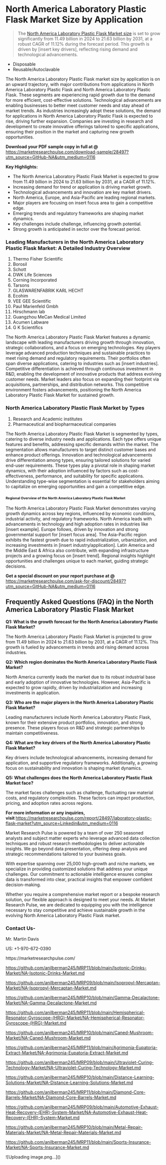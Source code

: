 <h1>North America Laboratory Plastic Flask Market&nbsp;Size by Application</h1><blockquote><p>The <a href="https://marketresearchpulse.com/download-sample/28497?utm_source=GitHub-NA&amp;utm_medium=0116">North America Laboratory Plastic Flask Market size</a> is set to grow significantly from 11.49 billion in 2024 to 21.63 billion by 2031, at a robust CAGR of 11.12% during the forecast period. This growth is driven by [insert key drivers], reflecting rising demand and technological advancements.</p></blockquote><ul><li>Disposable<li> Reusable/Autoclavable</li></ul><p>The North America Laboratory Plastic Flask market size by application is on an upward trajectory, with major contributions from applications in North America Laboratory Plastic Flask and North America Laboratory Plastic Flask. These segments are experiencing rapid growth due to the demand for more efficient, cost-effective solutions. Technological advancements are enabling businesses to better meet customer needs and stay ahead of market trends. As industries increasingly adopt these solutions, the demand for applications in North America Laboratory Plastic Flask is expected to rise, driving further expansion. Companies are investing in research and development to create innovative offerings tailored to specific applications, ensuring their position in the market and capturing new growth opportunities.</p><p><strong>Download your PDF sample copy in full at @ </strong><a href="https://marketresearchpulse.com/download-sample/28497?utm_source=GitHub-NA&amp;utm_medium=0116">https://marketresearchpulse.com/download-sample/28497?utm_source=GitHub-NA&amp;utm_medium=0116</a></p><p><strong>Key Highlights: </strong></p><ul><li>The North America Laboratory Plastic Flask Market is expected to grow from 11.49 billion in 2024 to 21.63 billion by 2031, at a CAGR of 11.12%.</li><li>Increasing demand for trend or application is driving market growth.</li><li>Technological advancements and innovation are key market drivers.</li><li>North America, Europe, and Asia-Pacific are leading regional markets.</li><li>Major players are focusing on insert focus area to gain a competitive edge.</li><li>Emerging trends and regulatory frameworks are shaping market dynamics.</li><li>Key challenges include challenge, influencing growth potential.</li><li>Strong growth is anticipated in sector over the forecast period.</li></ul><h3>Leading Manufacturers in the North America Laboratory Plastic Flask Market: A Detailed Industry Overview</h3><ol><li>Thermo Fisher Scientific</li><li>Borosil</li><li>Schott</li><li>DWK Life Sciences</li><li>Corning Incorporated</li><li>Tarsons</li><li>GLASWARENFABRIK KARL HECHT</li><li>Ecohim</li><li>VEE GEE Scientific</li><li>Paul Marienfeld Gmbh</li><li>Hirschmann lab</li><li>Guangzhou MeCan Medical Limited</li><li>Acumen Labware</li><li>G K Scientifics</li></ol><div class="flex max-w-full flex-col flex-grow"><div class="min-h-8 text-message flex w-full flex-col items-end gap-2 whitespace-normal break-words [.text-message+&amp;]:mt-5" dir="auto" data-message-author-role="assistant" data-message-id="fd8432e4-4910-450d-b182-61b7bfb0a01f" data-message-model-slug="gpt-4o"><div class="flex w-full flex-col gap-1 empty:hidden first:pt-[3px]"><div class="markdown prose w-full break-words dark:prose-invert light"><p>The North America Laboratory Plastic Flask Market features a dynamic landscape with leading manufacturers driving growth through innovation, strategic collaborations, and a focus on emerging technologies. Key players leverage advanced production techniques and sustainable practices to meet rising demand and regulatory requirements. Their portfolios often span diverse applications, catering to industries such as [insert industries]. Competitive differentiation is achieved through continuous investment in R&amp;D, enabling the development of innovative products that address evolving customer needs. Market leaders also focus on expanding their footprint via acquisitions, partnerships, and distribution networks. This competitive environment fosters advancements, positioning the North America Laboratory Plastic Flask Market for sustained growth.</p></div></div></div></div><h3>North America Laboratory Plastic Flask Market by Types</h3><ol><li>Research and Academic institutes<li> Pharmaceutical and biopharmaceutical companies</li></ol><div class="flex max-w-full flex-col flex-grow"><div class="min-h-8 text-message flex w-full flex-col items-end gap-2 whitespace-normal break-words [.text-message+&amp;]:mt-5" dir="auto" data-message-author-role="assistant" data-message-id="084470be-0bb7-4664-bddf-5156b4f41249" data-message-model-slug="gpt-4o-mini"><div class="flex w-full flex-col gap-1 empty:hidden first:pt-[3px]"><div class="markdown prose w-full break-words dark:prose-invert light"><p>The North America Laboratory Plastic Flask Market is segmented by types, catering to diverse industry needs and applications. Each type offers unique features and benefits, addressing specific demands within the market. The segmentation allows manufacturers to target distinct customer bases and enhance product offerings. Innovation and technological advancements drive differentiation among types, ensuring tailored solutions for varied end-user requirements. These types play a pivotal role in shaping market dynamics, with their adoption influenced by factors such as cost-effectiveness, performance, and suitability for specific applications. Understanding type-wise segmentation is essential for stakeholders aiming to capitalize on emerging opportunities and gain a competitive edge.</p></div></div></div></div><h3><span style="font-size: 11px;">Regional Overview of the North America Laboratory Plastic Flask Market</span></h3><div class="flex max-w-full flex-col flex-grow"><div class="min-h-8 text-message flex w-full flex-col items-end gap-2 whitespace-normal break-words [.text-message+&amp;]:mt-5" dir="auto" data-message-author-role="assistant" data-message-id="e9038762-ce64-4e30-91c9-9bd413514231" data-message-model-slug="gpt-4o-mini"><div class="flex w-full flex-col gap-1 empty:hidden first:pt-[3px]"><div class="markdown prose w-full break-words dark:prose-invert light"><p>The North America Laboratory Plastic Flask Market demonstrates varying growth dynamics across key regions, influenced by economic conditions, industrial activity, and regulatory frameworks. North America leads with advancements in technology and high adoption rates in industries like [insert example]. Europe follows, driven by innovation and strong governmental support for [insert focus area]. The Asia-Pacific region exhibits the fastest growth due to rapid industrialization, urbanization, and increasing investments in [insert industry/application]. Latin America and the Middle East &amp; Africa also contribute, with expanding infrastructure projects and a growing focus on [insert trend]. Regional insights highlight opportunities and challenges unique to each market, guiding strategic decisions.</p></div></div></div></div><p><strong>Get a special discount on your report purchase at @ </strong><a href="https://marketresearchpulse.com/ask-for-discount/28497?utm_source=GitHub-NA&amp;utm_medium=0116">https://marketresearchpulse.com/ask-for-discount/28497?utm_source=GitHub-NA&amp;utm_medium=0116</a></p><h2>Frequently Asked Questions (FAQ) in the North America Laboratory Plastic Flask Market</h2><p><strong>Q1: What is the growth forecast for the North America Laboratory Plastic Flask Market?</strong></p><p>The North America Laboratory Plastic Flask Market is projected to grow from 11.49 billion in 2024 to 21.63 billion by 2031, at a CAGR of 11.12%. This growth is fueled by advancements in trends and rising demand across industries.</p><p><strong>Q2: Which region dominates the North America Laboratory Plastic Flask Market?</strong></p><p>North America currently leads the market due to its robust industrial base and early adoption of innovative technologies. However, Asia-Pacific is expected to grow rapidly, driven by industrialization and increasing investments in application.</p><p><strong>Q3: Who are the major players in the North America Laboratory Plastic Flask Market?</strong></p><p>Leading manufacturers include North America Laboratory Plastic Flask, known for their extensive product portfolios, innovation, and strong presence. These players focus on R&amp;D and strategic partnerships to maintain competitiveness.</p><p><strong>Q4: What are the key drivers of the North America Laboratory Plastic Flask Market?</strong></p><p>Key drivers include technological advancements, increasing demand for application, and supportive regulatory frameworks. Additionally, a growing focus on sustainability and innovation is shaping market dynamics.</p><p><strong>Q5: What challenges does the North America Laboratory Plastic Flask Market face?</strong></p><p>The market faces challenges such as challenge, fluctuating raw material costs, and regulatory complexities. These factors can impact production, pricing, and adoption rates across regions.</p><p><strong>For more information or any inquiries, visit&nbsp;</strong><a href="https://marketresearchpulse.com/report/28497/laboratory-plastic-flask-market?utm_source=Linkedin&utm_medium=0116">https://marketresearchpulse.com/report/28497/laboratory-plastic-flask-market?utm_source=Linkedin&utm_medium=0116</a></p><p>Market Research Pulse is powered by a team of over 250 seasoned analysts and subject matter experts who leverage advanced data collection techniques and robust research methodologies to deliver actionable insights. We go beyond data presentation, offering deep analysis and strategic recommendations tailored to your business goals.</p><p>With expertise spanning over 25,000 high-growth and niche markets, we specialize in providing customized solutions that address your unique challenges. Our commitment to actionable intelligence ensures complex data is transformed into clear, practical insights that empower confident decision-making.</p><p>Whether you require a comprehensive market report or a bespoke research solution, our flexible approach is designed to meet your needs. At Market Research Pulse, we are dedicated to equipping you with the intelligence necessary to stay competitive and achieve sustainable growth in the evolving North America Laboratory Plastic Flask market.</p><h3><strong>Contact Us-</strong></h3><p>Mr. Martin Davis</p><p>US: +1-970-672-0390</p><p>https://marketresearchpulse.com/</p><p><a href="https://github.com/anilberman245/MRP11/blob/main/Isotonic-Drinks-Market/NA-Isotonic-Drinks-Market.md">https://github.com/anilberman245/MRP11/blob/main/Isotonic-Drinks-Market/NA-Isotonic-Drinks-Market.md</a></p><p><a href="https://github.com/anilberman245/MRP09/blob/main/Isopropyl-Mercaptan-Market/NA-Isopropyl-Mercaptan-Market.md">https://github.com/anilberman245/MRP09/blob/main/Isopropyl-Mercaptan-Market/NA-Isopropyl-Mercaptan-Market.md</a></p><p><a href="https://github.com/anilberman245/MRP10/blob/main/Gamma-Decalactone-Market/NA-Gamma-Decalactone-Market.md">https://github.com/anilberman245/MRP10/blob/main/Gamma-Decalactone-Market/NA-Gamma-Decalactone-Market.md</a></p><p><a href="https://github.com/anilberman245/MRP11/blob/main/Hemispherical-Resonator-Gyroscope-(HRG)-Market/NA-Hemispherical-Resonator-Gyroscope-(HRG)-Market.md">https://github.com/anilberman245/MRP11/blob/main/Hemispherical-Resonator-Gyroscope-(HRG)-Market/NA-Hemispherical-Resonator-Gyroscope-(HRG)-Market.md</a></p><p><a href="https://github.com/anilberman245/MRP10/blob/main/Caned-Mushroom-Market/NA-Caned-Mushroom-Market.md">https://github.com/anilberman245/MRP10/blob/main/Caned-Mushroom-Market/NA-Caned-Mushroom-Market.md</a></p><p><a href="https://github.com/anilberman245/MRP11/blob/main/Agrimonia-Eupatoria-Extract-Market/NA-Agrimonia-Eupatoria-Extract-Market.md">https://github.com/anilberman245/MRP11/blob/main/Agrimonia-Eupatoria-Extract-Market/NA-Agrimonia-Eupatoria-Extract-Market.md</a></p><p><a href="https://github.com/anilberman245/MRP09/blob/main/Ultraviolet-Curing-Technology-Market/NA-Ultraviolet-Curing-Technology-Market.md">https://github.com/anilberman245/MRP09/blob/main/Ultraviolet-Curing-Technology-Market/NA-Ultraviolet-Curing-Technology-Market.md</a></p><p><a href="https://github.com/anilberman245/MRP10/blob/main/Distance-Learning-Solutions-Market/NA-Distance-Learning-Solutions-Market.md">https://github.com/anilberman245/MRP10/blob/main/Distance-Learning-Solutions-Market/NA-Distance-Learning-Solutions-Market.md</a></p><p><a href="https://github.com/anilberman245/MRP11/blob/main/Diamond-Core-Barrels-Market/NA-Diamond-Core-Barrels-Market.md">https://github.com/anilberman245/MRP11/blob/main/Diamond-Core-Barrels-Market/NA-Diamond-Core-Barrels-Market.md</a></p><p><a href="https://github.com/anilberman245/MRP09/blob/main/Automotive-Exhaust-Heat-Recovery-(EHR)-System-Market/NA-Automotive-Exhaust-Heat-Recovery-(EHR)-System-Market.md">https://github.com/anilberman245/MRP09/blob/main/Automotive-Exhaust-Heat-Recovery-(EHR)-System-Market/NA-Automotive-Exhaust-Heat-Recovery-(EHR)-System-Market.md</a></p><p><a href="https://github.com/anilberman245/MRP10/blob/main/Metal-Repair-Materials-Market/NA-Metal-Repair-Materials-Market.md">https://github.com/anilberman245/MRP10/blob/main/Metal-Repair-Materials-Market/NA-Metal-Repair-Materials-Market.md</a></p><p><a href="https://github.com/anilberman245/MRP11/blob/main/Sports-Insurance-Market/NA-Sports-Insurance-Market.md">https://github.com/anilberman245/MRP11/blob/main/Sports-Insurance-Market/NA-Sports-Insurance-Market.md</a></p>
![Uploading image.png…]()
